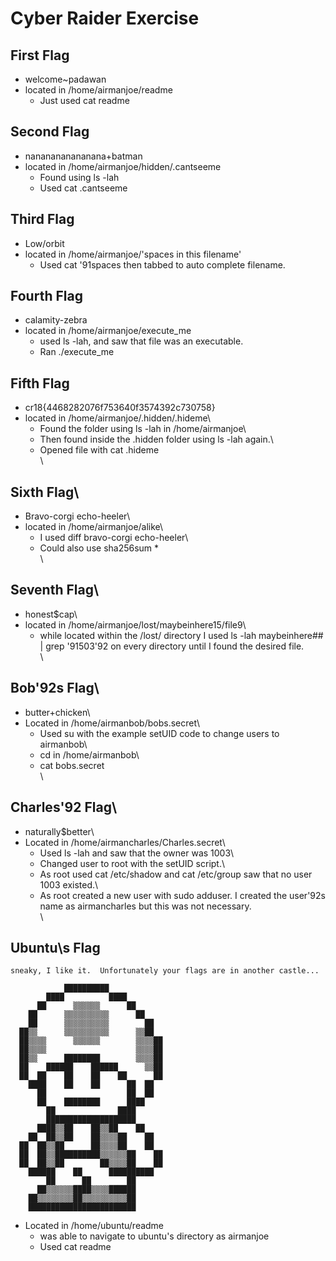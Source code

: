 # Cyber Raider Exercise

## First Flag
* welcome~padawan
* located in /home/airmanjoe/readme
	* Just used cat readme

## Second Flag
* nananananananana+batman
* located in /home/airmanjoe/hidden/.cantseeme
	* Found using ls -lah
	* Used cat .cantseeme

## Third Flag
* Low/orbit
* located in /home/airmanjoe/'spaces in this filename'
	* Used cat \'91spaces then tabbed to auto complete filename.

## Fourth Flag 
* calamity-zebra
* located in /home/airmanjoe/execute_me
	* used ls -lah, and saw that file was an executable.
	* Ran ./execute_me

## Fifth Flag
* cr18\{4468282076f753640f3574392c730758\}
* located in /home/airmanjoe/.hidden/.hideme\
	* Found the folder using ls -lah in /home/airmanjoe\
	* Then found inside the .hidden folder using ls -lah again.\
	* Opened file with cat .hideme\
\
## Sixth Flag\
* Bravo-corgi echo-heeler\
* located in /home/airmanjoe/alike\
	* I used diff bravo-corgi echo-heeler\
	* Could also use sha256sum *\
\
## Seventh Flag\
* honest$cap\
* located in /home/airmanjoe/lost/maybeinhere15/file9\
	* while located within the /lost/ directory I used ls -lah maybeinhere## | grep \'91503\'92 on every directory until I found the desired file.\
\
## Bob\'92s Flag\
* butter+chicken\
* Located in /home/airmanbob/bobs.secret\
	* Used su with the example setUID code to change users to airmanbob\
	* cd in /home/airmanbob\
	* cat bobs.secret\
\
## Charles\'92 Flag\
* naturally$better\
* Located in /home/airmancharles/Charles.secret\
	* Used ls -lah and saw that the owner was 1003\
	* Changed user to root with the setUID script.\
	* As root used cat /etc/shadow and cat /etc/group saw that no user 1003 existed.\
	* As root created a new user with sudo adduser. I created the user\'92s name as airmancharles but this was not necessary.\
\
## Ubuntu\s Flag
``` 
sneaky, I like it.  Unfortunately your flags are in another castle...

            ██████████            
        ████          ████        
      ██      ▒▒▒▒▒▒      ██      
    ██      ▒▒▒▒▒▒▒▒▒▒      ██    
    ██      ▒▒▒▒▒▒▒▒▒▒        ██  
  ██▒▒      ▒▒▒▒▒▒▒▒▒▒      ▒▒██  
  ██▒▒▒▒      ▒▒▒▒▒▒        ▒▒▒▒██
  ██▒▒▒▒                    ▒▒▒▒██
  ██▒▒      ████████        ▒▒▒▒██
  ██    ██████    ██████      ▒▒██
  ██  ██    ██    ██    ██      ██
    ████    ██    ██      ██  ██  
      ██                  ██  ██  
      ██    ████████      ████    
        ██              ████      
        ████████████████████      
      ████▒▒██    ██▒▒██    ██    
    ██  ██▒▒██    ██▒▒▒▒██    ██  
  ██  ██▒▒██      ██▒▒▒▒██    ██  
  ██  ██▒▒██████████▒▒▒▒▒▒██    ██
  ██  ██▒▒██        ██▒▒▒▒██    ██
    ██████    ██      ██████████  
        ██      ██        ██      
      ██▒▒▒▒▒▒████▒▒▒▒██████      
    ██▒▒▒▒▒▒▒▒██▒▒▒▒▒▒▒▒▒▒██      
    ████████████████████████      

```

* Located in /home/ubuntu/readme
	* was able to navigate to ubuntu's directory as airmanjoe
	* Used cat readme
